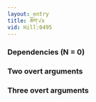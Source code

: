 ```yaml
---
layout: entry
title: ཆོག་√x
vid: Hill:0495
---
```

### Dependencies (N = 0)


### Two overt arguments


### Three overt arguments
